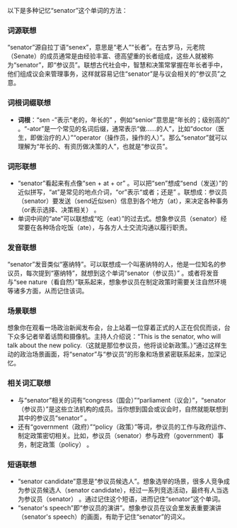 以下是多种记忆“senator”这个单词的方法：

### 词源联想
“senator”源自拉丁语“senex”，意思是“老人”“长者”。在古罗马，元老院（Senate）的成员通常是由经验丰富、德高望重的长者组成，这些人就被称为“senator”，即“参议员”。联想古代社会中，智慧和决策常掌握在年长者手中，他们组成议会来管理事务，这样就容易记住“senator”是与议会相关的“参议员”之意。

### 词根词缀联想
 - **词根**：“sen -”表示“老的，年长的” ，例如“senior”意思是“年长的；级别高的” 。“-ator”是一个常见的名词后缀，通常表示“做……的人”，比如“doctor（医生，即做治疗的人）”“operator（操作员，操作的人）”。那么“senator”就可以理解为“年长的、有资历做决策的人”，也就是“参议员”。

### 词形联想
 - “senator”看起来有点像“sen + at + or” 。可以把“sen”想成“send（发送）”的近似拼写，“at”是常见的地点介词，“or”表示“或者；还是” 。联想成：参议员（senator）要发送（send近似sen）信息到各个地方（at），来决定各种事务（or表示选择、决策相关） 。
 - 单词中间的“ate”可以联想成“吃（eat）”的过去式。想象参议员（senator）经常要在各种场合吃饭（ate），与各方人士交流沟通以履行职责。

### 发音联想
“senator”发音类似“塞纳特”。可以联想成一个叫塞纳特的人，他是一位知名的参议员，每次提到“塞纳特”，就想到这个单词“senator（参议员）” 。或者将发音与“see nature（看自然）”联系起来，想象参议员在制定政策时需要关注自然环境等诸多方面，从而记住该词。

### 场景联想
想象你在观看一场政治新闻发布会，台上站着一位穿着正式的人正在侃侃而谈，台下众多记者举着话筒和摄像机。主持人介绍说：“This is the senator, who will talk about the new policy.（这就是那位参议员，他将谈论新政策。）”通过这样生动的政治场景画面，将“senator”与“参议员”的形象和场景紧密联系起来，加深记忆。

### 相关词汇联想
 - 与“senator”相关的词有“congress（国会）”“parliament（议会）”，“senator（参议员）”是这些立法机构的成员。当你想到国会或议会时，自然就能联想到其中的参议员“senator” 。
 - 还有“government（政府）”“policy（政策）”等词，参议员的工作与政府运作、制定政策密切相关。比如，参议员（senator）参与政府（government）事务，制定政策（policy） 。

### 短语联想
 - “senator candidate”意思是“参议员候选人”。想象选举的场景，很多人竞争成为参议员候选人（senator candidate），经过一系列竞选活动，最终有人当选为参议员（senator） 。通过记住这个短语，进而记住“senator”这个单词。
 - “senator's speech”即“参议员的演讲”。想象参议员在议会里发表重要演讲（senator's speech）的画面，有助于记住“senator”的词义。 
